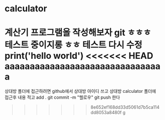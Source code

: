 # calculator

계산기 프로그램을 작성해보자
git
ㅎㅎㅎ 테스트 중이지롱
ㅎㅎ 테스트
다시 수정
print('hello world')
<<<<<<< HEAD
aaaaaaaaaaaaaaaaaaaaaaaaaaaaaaaa
=======

상대방 폴더에 접근하려면 
github에서 상대방 아이디 쓰고 
상대방 calculator 폴더에 접근후
내용 적고  add .
git commit -m "헬로우"
git push 한다 
>>>>>>> 8e652ef168dd33d5061d7b5ca114dd8053a8480f
g
